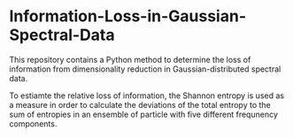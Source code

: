 # Information-Loss-in-Gaussian-Spectral-Data

This repository contains a Python method to determine the loss of information from dimensionality reduction in Gaussian-distributed spectral data. 

To estiamte the relative loss of information, the Shannon entropy is used as a measure in order to calculate the deviations of the total entropy to the sum of entropies in an ensemble of particle with five different frequnency components.   

